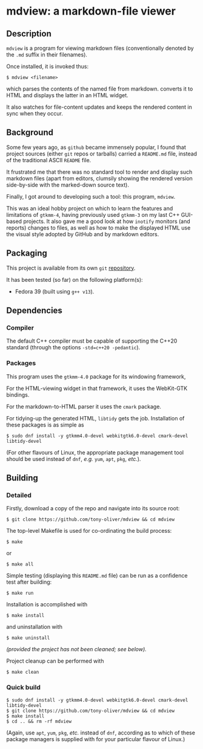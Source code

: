 # mdview: a markdown-file viewer

## Description

`mdview` is a program for viewing markdown files (conventionally denoted by the `.md` suffix in their filenames).

Once installed, it is invoked thus:

```
$ mdview <filename>
```

which parses the contents of the named file from markdown. converts it to HTML and displays the latter in an HTML widget.

It also watches for file-content updates and keeps the rendered content in sync when they occur.

## Background

Some few years ago, as `github` became immensely popular, I found that project sources (either `git` repos or
tarballs) carried a `README.md` file, instead of the traditional ASCII `README` file.

It frustrated me that there was no standard tool to render and display such markdown files (apart from editors,
clumsily showing the rendered version side-by-side with the marked-down source text).

Finally, I got around to developing such a tool: this program, `mdview`.

This was an ideal hobby project on which to learn the features and limitations of `gtkmm-4`, having previously used `gtkmm-3`
on my last C++ GUI-based projects. It also gave me a good look at how `inotify` monitors (and reports) changes to files,
as well as how to make the displayed HTML use the visual style adopted by GitHub and by markdown editors.

## Packaging

This project is available from its own `git` [repository](https://github.com/tony-oliver/mdview).

It has been tested (so far) on the following platform(s):

* Fedora 39 (built using `g++ v13`).

## Dependencies

### Compiler

The default C++ compiler must be capable of supporting the C++20 standard (through the options
``-std=c++20 -pedantic``).

### Packages

This program uses the `gtkmm-4.0` package for its windowing framework, 

For the HTML-viewing widget in that framework, it uses the WebKit-GTK bindings.

For the markdown-to-HTML parser it uses the `cmark` package.

For tidying-up the generated HTML, `libtidy` gets the job.
Installation of these packages is as simple as

```
$ sudo dnf install -y gtkmm4.0-devel webkitgtk6.0-devel cmark-devel libtidy-devel
```

(For other flavours of Linux, the appropriate package management tool should
be used instead of `dnf`, *e.g.* `yum`, `apt`, `pkg`, *etc.*).

## Building

### Detailed

Firstly, download a copy of the repo and navigate into its source root:

```
$ git clone https://github.com/tony-oliver/mdview && cd mdview
```

The top-level Makefile is used for co-ordinating the build process:

```
$ make
```

or

```
$ make all
```

Simple testing (displaying this `README.md` file) can be run as a confidence test after building:

```
$ make run
```

Installation is accomplished with

```
$ make install
```

and uninstallation with

```
$ make uninstall
```

*(provided the project has not been cleaned; see below).*
 
Project cleanup can be performed with

```
$ make clean
```

### Quick build

```
$ sudo dnf install -y gtkmm4.0-devel webkitgtk6.0-devel cmark-devel libtidy-devel
$ git clone https://github.com/tony-oliver/mdview && cd mdview
$ make install
$ cd .. && rm -rf mdview
```

(Again, use `apt`, `yum`, `pkg`, *etc.* instead of `dnf`, according as to which of these
package managers is supplied with for your particular flavour of Linux.)
